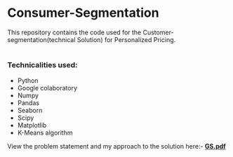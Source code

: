 
# Consumer-Segmentation

This repository contains the code used for the Customer-segmentation(technical Solution) for Personalized Pricing.
</br>

# <h3> Technicalities used: </h3>
- Python 
- Google colaboratory 
- Numpy
- Pandas
- Seaborn
- Scipy
- Matplotlib
- K-Means algorithm


View the problem statement and my approach to the solution here:- <b> [GS.pdf](https://github.com/Nishtha131201/Consumer-Segmentation/files/6841495/GS.pdf) </b>
